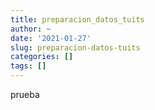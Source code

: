 ```yaml
---
title: preparacion_datos_tuits
author: ~
date: '2021-01-27'
slug: preparacion-datos-tuits
categories: []
tags: []
---
```


prueba